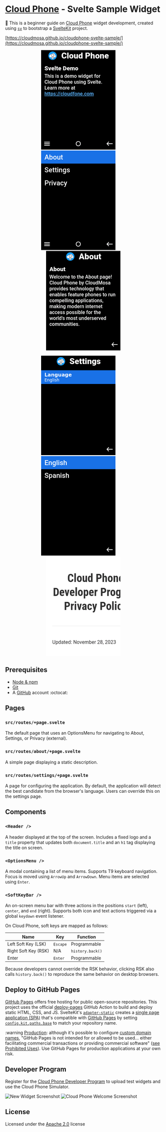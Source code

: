 # [Cloud Phone](https://www.cloudfone.com/) - Svelte Sample Widget

:beginner: This is a beginner guide on [Cloud Phone](https://www.cloudfone.com/) widget development, created using [`sv`](https://github.com/sveltejs/cli) to bootstrap a [SvelteKit](https://svelte.dev/) project.

[https://cloudmosa.github.io/cloudphone-svelte-sample/](https://cloudmosa.github.io/cloudphone-svelte-sample/)

<p align="center">
  <img alt="Home Screenshot" src="./screenshots/img_20241231_225936306.png" width="240" />
&nbsp; &nbsp; &nbsp; &nbsp;
  <img alt="Menu Screenshot" src="./screenshots/img_20241231_225940700.png" width="240" />
&nbsp; &nbsp; &nbsp; &nbsp;
  <img alt="About Screenshot" src="./screenshots/img_20241231_230629800.png" width="240" />
</p>

<p align="center">
  <img alt="Settings Screenshot" src="./screenshots/img_20241231_230533877.png" width="240" />
&nbsp; &nbsp; &nbsp; &nbsp;
  <img alt="Language Screenshot" src="./screenshots/img_20241231_230545463.png" width="240" />
&nbsp; &nbsp; &nbsp; &nbsp;
  <img alt="Privacy Screenshot" src="./screenshots/img_20241224_194409954.png" width="240" />
</p>

## Prerequisites

* [Node & npm](https://nodejs.org/en/download/)
* [Git](https://git-scm.com/book/en/v2/Getting-Started-Installing-Git)
* A [GitHub](https://github.com/signup) account :octocat:

## Pages

### `src/routes/+page.svelte`

The default page that uses an OptionsMenu for navigating to About, Settings, or Privacy (external).

### `src/routes/about/+page.svelte`

A simple page displaying a static description.

### `src/routes/settings/+page.svelte`

A page for configuring the application. By default, the application will detect the best candidate from the browser's language. Users can override this on the settings page.

## Components

### `<Header />`

A header displayed at the top of the screen. Includes a fixed logo and a `title` property that updates both `document.title` and an `h1` tag displaying the title on screen.

### `<OptionsMenu />`

A modal containing a list of menu items. Supports T9 keyboard navigation. Focus is moved using `ArrowUp` and `ArrowDown`. Menu items are selected using `Enter`.

### `<SoftKeyBar />`

An on-screen menu bar with three actions in the positions `start` (left), `center`, and `end` (right). Supports both icon and text actions triggered via a global `keydown` event listener.

On Cloud Phone, soft keys are mapped as follows:

| Name                  | Key           | Function          |
| --------------------- | ------------- | ----------------- |
| Left Soft Key (LSK)   | `Escape`      | Programmable      |
| Right Soft Key (RSK)  | N/A           | `history.back()`  |
| Enter                 | `Enter`       | Programmable      |

Because developers cannot override the RSK behavior, clicking RSK also calls `history.back()` to reproduce the same behavior on desktop browsers.

## Deploy to GitHub Pages

[GitHub Pages](https://pages.github.com/) offers free hosting for public open-source repositories. This project uses the official [deploy-pages](https://github.com/actions/deploy-pages) GitHub Action to build and deploy static HTML, CSS, and JS. SvelteKit's [`adapter-static`](https://svelte.dev/docs/kit/adapter-static) creates a [single page application (SPA)](https://svelte.dev/docs/kit/single-page-apps) that's compatible with [GitHub Pages](https://svelte.dev/docs/kit/adapter-static#GitHub-Pages) by setting [`config.kit.paths.base`](https://svelte.dev/docs/kit/configuration#paths) to match your repository name.

:warning <u>Production</u>: although it's possible to configure [custom domain names](https://docs.github.com/en/pages/configuring-a-custom-domain-for-your-github-pages-site/about-custom-domains-and-github-pages), "GitHub Pages is not intended for or allowed to be used... either facilitating commercial transactions or providing commercial software" ([see Prohibited Uses](https://docs.github.com/en/pages/getting-started-with-github-pages/about-github-pages#prohibited-uses)). Use GitHub Pages for production applications at your own risk.

## Developer Program

Register for the [Cloud Phone Developer Program](https://www.cloudfone.com/developer-program) to upload test widgets and use the Cloud Phone Simulator.

![New Widget Screenshot](./screenshots/Screenshot%202024-12-25%20at%201.42.16 PM.png)
![Cloud Phone Welcome Screenshot](./screenshots/Screenshot%202024-12-25%20at%201.51.54 PM.png)

## License

Licensed under the [Apache 2.0](./LICENSE) license
